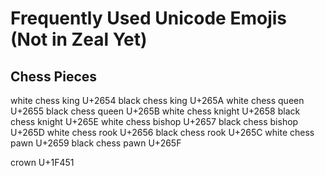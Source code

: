 # Frequently Used Unicode Emojis (Not in Zeal Yet)

## Chess Pieces

white chess king U+2654
black chess king U+265A
white chess queen U+2655
black chess queen U+265B
white chess knight U+2658
black chess knight U+265E
white chess bishop U+2657
black chess bishop U+265D
white chess rook U+2656
black chess rook U+265C
white chess pawn U+2659
black chess pawn U+265F


crown U+1F451